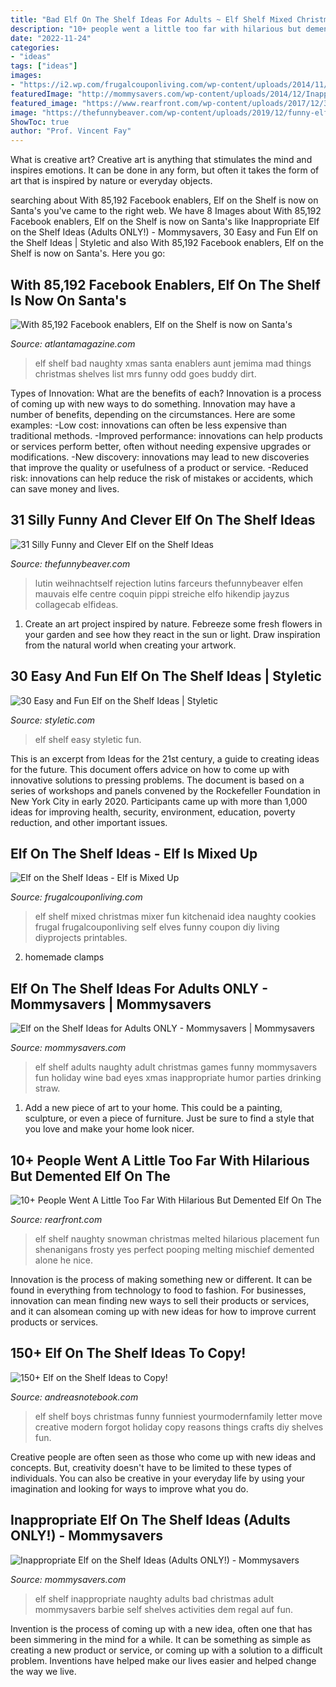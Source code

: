 ```yaml
---
title: "Bad Elf On The Shelf Ideas For Adults ~ Elf Shelf Mixed Christmas Mixer Fun Kitchenaid Idea Naughty Cookies Frugal Frugalcouponliving Self Elves Funny Coupon Diy Living Diyprojects Printables"
description: "10+ people went a little too far with hilarious but demented elf on the"
date: "2022-11-24"
categories:
- "ideas"
tags: ["ideas"]
images:
- "https://i2.wp.com/frugalcouponliving.com/wp-content/uploads/2014/11/elf-on-the-shelf-ideas-mixer-frugal-coupon-living.jpg"
featuredImage: "http://mommysavers.com/wp-content/uploads/2014/12/Inappropriate-Elf-on-the-Shelf-Ideas.jpg"
featured_image: "https://www.rearfront.com/wp-content/uploads/2017/12/38.jpg"
image: "https://thefunnybeaver.com/wp-content/uploads/2019/12/funny-elf-carrot.jpg"
ShowToc: true
author: "Prof. Vincent Fay"
---
```



What is creative art?
Creative art is anything that stimulates the mind and inspires emotions. It can be done in any form, but often it takes the form of art that is inspired by nature or everyday objects.

	

		
searching about With 85,192 Facebook enablers, Elf on the Shelf is now on Santa&#039;s you've came to the right web. We have 8 Images about With 85,192 Facebook enablers, Elf on the Shelf is now on Santa&#039;s like Inappropriate Elf on the Shelf Ideas (Adults ONLY!) - Mommysavers, 30 Easy and Fun Elf on the Shelf Ideas | Styletic and also With 85,192 Facebook enablers, Elf on the Shelf is now on Santa&#039;s. Here you go:
		
    
## With 85,192 Facebook Enablers, Elf On The Shelf Is Now On Santa&#039;s

<img loading=lazy src="https://cdn2.atlantamagazine.com/wp-content/uploads/sites/12/2012/12/3865_10200306705568968_2000494634_n.jpg" onerror="this.onerror=null;this.src='https://tse1.mm.bing.net/th?id=OIP.hePVOqRSe88lrzpBC93DMgHaLH&amp;pid=15.1';" alt="With 85,192 Facebook enablers, Elf on the Shelf is now on Santa&#039;s">

_Source: atlantamagazine.com_

>elf shelf bad naughty xmas santa enablers aunt jemima mad things christmas shelves list mrs funny odd goes buddy dirt. 

	

Types of Innovation: What are the benefits of each?
Innovation is a process of coming up with new ways to do something. Innovation may have a number of benefits, depending on the circumstances. Here are some examples: 
-Low cost: innovations can often be less expensive than traditional methods.
-Improved performance: innovations can help products or services perform better, often without needing expensive upgrades or modifications.
-New discovery: innovations may lead to new discoveries that improve the quality or usefulness of a product or service.
-Reduced risk: innovations can help reduce the risk of mistakes or accidents, which can save money and lives.

    
## 31 Silly Funny And Clever Elf On The Shelf Ideas

<img loading=lazy src="https://thefunnybeaver.com/wp-content/uploads/2019/12/funny-elf-carrot.jpg" onerror="this.onerror=null;this.src='https://tse1.mm.bing.net/th?id=OIP.cxT07RqZzqLMtl93y32UUgHaJ4&amp;pid=15.1';" alt="31 Silly Funny and Clever Elf on the Shelf Ideas">

_Source: thefunnybeaver.com_

>lutin weihnachtself rejection lutins farceurs thefunnybeaver elfen mauvais elfe centre coquin pippi streiche elfo hikendip jayzus collagecab elfideas. 

	

1. Create an art project inspired by nature. Febreeze some fresh flowers in your garden and see how they react in the sun or light. Draw inspiration from the natural world when creating your artwork.

    
## 30 Easy And Fun Elf On The Shelf Ideas | Styletic

<img loading=lazy src="https://styletic.com/wp-content/uploads/2015/12/elf-on-the-shelf-ideas/15-elf-on-the-shelf-ideas.jpg" onerror="this.onerror=null;this.src='https://tse1.mm.bing.net/th?id=OIP.SAodX6s-owQIYF55T92q9wHaLF&amp;pid=15.1';" alt="30 Easy and Fun Elf on the Shelf Ideas | Styletic">

_Source: styletic.com_

>elf shelf easy styletic fun. 

	

This is an excerpt from Ideas for the 21st century, a guide to creating ideas for the future. This document offers advice on how to come up with innovative solutions to pressing problems. The document is based on a series of workshops and panels convened by the Rockefeller Foundation in New York City in early 2020. Participants came up with more than 1,000 ideas for improving health, security, environment, education, poverty reduction, and other important issues.

    
## Elf On The Shelf Ideas - Elf Is Mixed Up

<img loading=lazy src="https://i2.wp.com/frugalcouponliving.com/wp-content/uploads/2014/11/elf-on-the-shelf-ideas-mixer-frugal-coupon-living.jpg" onerror="this.onerror=null;this.src='https://tse1.mm.bing.net/th?id=OIP.APrlIdE4w2R2KC7G56B54gHaLH&amp;pid=15.1';" alt="Elf on the Shelf Ideas - Elf is Mixed Up">

_Source: frugalcouponliving.com_

>elf shelf mixed christmas mixer fun kitchenaid idea naughty cookies frugal frugalcouponliving self elves funny coupon diy living diyprojects printables. 

	

2. homemade clamps

    
## Elf On The Shelf Ideas For Adults ONLY - Mommysavers | Mommysavers

<img loading=lazy src="http://www.mommysavers.com/wp-content/uploads/2013/11/500x1000px-LL-eeea9fba_IMG_7106.jpg" onerror="this.onerror=null;this.src='https://tse4.mm.bing.net/th?id=OIP.C9m7mPEv_yZ0blPjhd3CpQHaLH&amp;pid=15.1';" alt="Elf on the Shelf Ideas for Adults ONLY - Mommysavers | Mommysavers">

_Source: mommysavers.com_

>elf shelf adults naughty adult christmas games funny mommysavers fun holiday wine bad eyes xmas inappropriate humor parties drinking straw. 

	

1. Add a new piece of art to your home. This could be a painting, sculpture, or even a piece of furniture. Just be sure to find a style that you love and make your home look nicer.

    
## 10+ People Went A Little Too Far With Hilarious But Demented Elf On The

<img loading=lazy src="https://www.rearfront.com/wp-content/uploads/2017/12/38.jpg" onerror="this.onerror=null;this.src='https://tse2.mm.bing.net/th?id=OIP.AOlNTki4c1eXYaEs_mbR6AHaHz&amp;pid=15.1';" alt="10+ People Went A Little Too Far With Hilarious But Demented Elf On The">

_Source: rearfront.com_

>elf shelf naughty snowman christmas melted hilarious placement fun shenanigans frosty yes perfect pooping melting mischief demented alone he nice. 

	

Innovation is the process of making something new or different. It can be found in everything from technology to food to fashion. For businesses, innovation can mean finding new ways to sell their products or services, and it can alsomean coming up with new ideas for how to improve current products or services.

    
## 150+ Elf On The Shelf Ideas To Copy!

<img loading=lazy src="http://andreasnotebook.com/wp-content/uploads/2014/11/1.39.jpg" onerror="this.onerror=null;this.src='https://tse1.mm.bing.net/th?id=OIP.4aGPNpykfTDYmfOdkOhGfAHaKj&amp;pid=15.1';" alt="150+ Elf on the Shelf Ideas to Copy!">

_Source: andreasnotebook.com_

>elf shelf boys christmas funny funniest yourmodernfamily letter move creative modern forgot holiday copy reasons things crafts diy shelves fun. 

	

Creative people are often seen as those who come up with new ideas and concepts. But, creativity doesn't have to be limited to these types of individuals. You can also be creative in your everyday life by using your imagination and looking for ways to improve what you do.

    
## Inappropriate Elf On The Shelf Ideas (Adults ONLY!) - Mommysavers

<img loading=lazy src="http://mommysavers.com/wp-content/uploads/2014/12/Inappropriate-Elf-on-the-Shelf-Ideas.jpg" onerror="this.onerror=null;this.src='https://tse4.mm.bing.net/th?id=OIP.0hz15jE1gn_z63RFujZPgwHaJq&amp;pid=15.1';" alt="Inappropriate Elf on the Shelf Ideas (Adults ONLY!) - Mommysavers">

_Source: mommysavers.com_

>elf shelf inappropriate naughty adults bad christmas adult mommysavers barbie self shelves activities dem regal auf fun. 

	

Invention is the process of coming up with a new idea, often one that has been simmering in the mind for a while. It can be something as simple as creating a new product or service, or coming up with a solution to a difficult problem. Inventions have helped make our lives easier and helped change the way we live.

